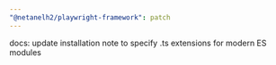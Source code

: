 ```yaml
---
"@netanelh2/playwright-framework": patch
---
```


docs: update installation note to specify .ts extensions for modern ES modules
